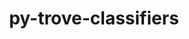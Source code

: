---
title: "py-trove-classifiers"
layout: cache
categories: [package, develop]
meta: {"compilers": ["apple-clang@=16.0.0", "gcc@=11.1.0", "gcc@=11.4.0", "gcc@=13.2.0", "gcc@=7.3.1", "gcc@=7.5.0", "gcc@=9.4.0", "oneapi@=2024.2.1"], "num_specs": 130, "num_specs_by_stack": {"aws-isc": 2, "aws-isc-aarch64": 2, "data-vis-sdk": 5, "e4s": 23, "e4s-neoverse-v2": 10, "e4s-neoverse_v1": 8, "e4s-oneapi": 25, "e4s-power": 4, "hep": 5, "ml-darwin-aarch64-mps": 6, "ml-linux-aarch64-cpu": 15, "ml-linux-aarch64-cuda": 15, "ml-linux-x86_64-cpu": 15, "ml-linux-x86_64-cuda": 15, "ml-linux-x86_64-rocm": 15, "radiuss": 10, "root": 130}, "oss": ["amzn2", "sequoia", "ubuntu18.04", "ubuntu20.04", "ubuntu22.04", "ubuntu24.04"], "platforms": ["darwin", "linux"], "stacks": ["aws-isc", "aws-isc-aarch64", "data-vis-sdk", "e4s", "e4s-neoverse-v2", "e4s-neoverse_v1", "e4s-oneapi", "e4s-power", "hep", "ml-darwin-aarch64-mps", "ml-linux-aarch64-cpu", "ml-linux-aarch64-cuda", "ml-linux-x86_64-cpu", "ml-linux-x86_64-cuda", "ml-linux-x86_64-rocm", "radiuss", "root"], "targets": ["aarch64", "neoverse_v1", "neoverse_v2", "ppc64le", "x86_64_v3"], "versions": ["2023.8.7"]}
spec_details: [{"compiler": "gcc@=11.1.0", "hash": "24mq2yi3ckqh55uknf5ho6gch5fqsv7y", "os": "ubuntu20.04", "platform": "linux", "size": "-", "stacks": ["data-vis-sdk", "root"], "target": "x86_64_v3", "variants": ["build_system=python_pip"], "versions": ["2023.8.7"]}, {"compiler": "oneapi@=2024.2.1", "hash": "2jusdozlvqk4jgm3fsbpwnkpbuiwga5f", "os": "ubuntu22.04", "platform": "linux", "size": "-", "stacks": ["e4s-oneapi", "root"], "target": "x86_64_v3", "variants": ["build_system=python_pip"], "versions": ["2023.8.7"]}, {"compiler": "oneapi@=2024.2.1", "hash": "2zsr77jbjbbpyxjzspunbgtli3khoecy", "os": "ubuntu22.04", "platform": "linux", "size": "-", "stacks": ["e4s-oneapi", "root"], "target": "x86_64_v3", "variants": ["build_system=python_pip"], "versions": ["2023.8.7"]}, {"compiler": "gcc@=9.4.0", "hash": "3f5upxqfrqx2uznqjvlsgqpt4auqzds3", "os": "ubuntu20.04", "platform": "linux", "size": "-", "stacks": ["e4s-power", "root"], "target": "ppc64le", "variants": ["build_system=python_pip"], "versions": ["2023.8.7"]}, {"compiler": "gcc@=11.4.0", "hash": "3iaxwlbapopyllty47lft7nrmgfq7x76", "os": "ubuntu22.04", "platform": "linux", "size": "-", "stacks": ["e4s", "root"], "target": "x86_64_v3", "variants": ["build_system=python_pip"], "versions": ["2023.8.7"]}, {"compiler": "gcc@=7.5.0", "hash": "3kabwcfwvvgwakgq7derjeoqcqdwurq3", "os": "ubuntu18.04", "platform": "linux", "size": "-", "stacks": ["radiuss", "root"], "target": "x86_64_v3", "variants": ["build_system=python_pip"], "versions": ["2023.8.7"]}, {"compiler": "gcc@=11.4.0", "hash": "3vuonbrtoydlbjb2qus3wd4beqoelryc", "os": "ubuntu22.04", "platform": "linux", "size": "-", "stacks": ["e4s", "root"], "target": "x86_64_v3", "variants": ["build_system=python_pip"], "versions": ["2023.8.7"]}, {"compiler": "gcc@=13.2.0", "hash": "474k2owuecvyjjt52edy5gfrnckrpn5a", "os": "ubuntu24.04", "platform": "linux", "size": "-", "stacks": ["ml-linux-aarch64-cpu", "ml-linux-aarch64-cuda", "root"], "target": "aarch64", "variants": ["build_system=python_pip"], "versions": ["2023.8.7"]}, {"compiler": "gcc@=11.4.0", "hash": "55syvsqs7dalbtjzvbkmgpgbtxtbqpxc", "os": "ubuntu22.04", "platform": "linux", "size": "-", "stacks": ["e4s", "root"], "target": "x86_64_v3", "variants": ["build_system=python_pip"], "versions": ["2023.8.7"]}, {"compiler": "gcc@=7.5.0", "hash": "56sutwv2342mlydy2oi6rlckpvt2hnb4", "os": "ubuntu18.04", "platform": "linux", "size": "-", "stacks": ["radiuss", "root"], "target": "x86_64_v3", "variants": ["build_system=python_pip"], "versions": ["2023.8.7"]}, {"compiler": "gcc@=13.2.0", "hash": "57bfaixm7n4aodsffo7nfhciyn3sbuxj", "os": "ubuntu24.04", "platform": "linux", "size": "-", "stacks": ["ml-linux-aarch64-cpu", "ml-linux-aarch64-cuda", "root"], "target": "aarch64", "variants": ["build_system=python_pip"], "versions": ["2023.8.7"]}, {"compiler": "oneapi@=2024.2.1", "hash": "5aysc4fgyy6u6wn4vpz4bdaa2vkxc6s5", "os": "ubuntu22.04", "platform": "linux", "size": "-", "stacks": ["e4s-oneapi", "root"], "target": "x86_64_v3", "variants": ["build_system=python_pip"], "versions": ["2023.8.7"]}, {"compiler": "gcc@=13.2.0", "hash": "5eydfw7imegsknsdsve6aef6ooyipyl7", "os": "ubuntu24.04", "platform": "linux", "size": "-", "stacks": ["ml-linux-aarch64-cpu", "ml-linux-aarch64-cuda", "root"], "target": "aarch64", "variants": ["build_system=python_pip"], "versions": ["2023.8.7"]}, {"compiler": "gcc@=11.4.0", "hash": "5fh2glykydirj26wc47c3dsegi3k2pxv", "os": "ubuntu22.04", "platform": "linux", "size": "-", "stacks": ["e4s", "root"], "target": "x86_64_v3", "variants": ["build_system=python_pip"], "versions": ["2023.8.7"]}, {"compiler": "gcc@=7.3.1", "hash": "62ujbbsolrdlpkjzjpmngcjoc7zzc2s7", "os": "amzn2", "platform": "linux", "size": "-", "stacks": ["aws-isc-aarch64", "root"], "target": "aarch64", "variants": ["build_system=python_pip"], "versions": ["2023.8.7"]}, {"compiler": "gcc@=13.2.0", "hash": "6cwyb2544wze4yj6izhgeyhjxskqp7u2", "os": "ubuntu24.04", "platform": "linux", "size": "-", "stacks": ["ml-linux-x86_64-cpu", "ml-linux-x86_64-cuda", "ml-linux-x86_64-rocm", "root"], "target": "x86_64_v3", "variants": ["build_system=python_pip"], "versions": ["2023.8.7"]}, {"compiler": "gcc@=11.4.0", "hash": "6oaqmmarw7fdu64mas5zosfbhsb4kpus", "os": "ubuntu22.04", "platform": "linux", "size": "-", "stacks": ["e4s-neoverse-v2", "root"], "target": "neoverse_v2", "variants": ["build_system=python_pip"], "versions": ["2023.8.7"]}, {"compiler": "gcc@=13.2.0", "hash": "73ndhaeko3kcmlepxnlcns6g7vwygmsn", "os": "ubuntu24.04", "platform": "linux", "size": "-", "stacks": ["ml-linux-x86_64-cpu", "ml-linux-x86_64-cuda", "ml-linux-x86_64-rocm", "root"], "target": "x86_64_v3", "variants": ["build_system=python_pip"], "versions": ["2023.8.7"]}, {"compiler": "oneapi@=2024.2.1", "hash": "74m3euymtnvt447djlagqpcei22xaib7", "os": "ubuntu22.04", "platform": "linux", "size": "-", "stacks": ["e4s-oneapi", "root"], "target": "x86_64_v3", "variants": ["build_system=python_pip"], "versions": ["2023.8.7"]}, {"compiler": "gcc@=13.2.0", "hash": "7axkyl5kkfxs4xe7ldn7gbktgyr4gzwe", "os": "ubuntu24.04", "platform": "linux", "size": "-", "stacks": ["ml-linux-x86_64-cpu", "ml-linux-x86_64-cuda", "ml-linux-x86_64-rocm", "root"], "target": "x86_64_v3", "variants": ["build_system=python_pip"], "versions": ["2023.8.7"]}, {"compiler": "gcc@=13.2.0", "hash": "7kgs2cbyiokbdvw45ady5il47kr3sazc", "os": "ubuntu24.04", "platform": "linux", "size": "-", "stacks": ["ml-linux-x86_64-cpu", "ml-linux-x86_64-cuda", "ml-linux-x86_64-rocm", "root"], "target": "x86_64_v3", "variants": ["build_system=python_pip"], "versions": ["2023.8.7"]}, {"compiler": "gcc@=11.4.0", "hash": "am6gf55iuk4poe33lthvrf4xzyplw76f", "os": "ubuntu22.04", "platform": "linux", "size": "-", "stacks": ["e4s-neoverse_v1", "root"], "target": "neoverse_v1", "variants": ["build_system=python_pip"], "versions": ["2023.8.7"]}, {"compiler": "oneapi@=2024.2.1", "hash": "apvpvzjpp5wt5ztjkvu4aspvzxgn7uk2", "os": "ubuntu22.04", "platform": "linux", "size": "-", "stacks": ["e4s-oneapi", "root"], "target": "x86_64_v3", "variants": ["build_system=python_pip"], "versions": ["2023.8.7"]}, {"compiler": "gcc@=11.4.0", "hash": "b2kmpblhi7tnnt4zrnfraroz5icb6dec", "os": "ubuntu22.04", "platform": "linux", "size": "-", "stacks": ["e4s", "root"], "target": "x86_64_v3", "variants": ["build_system=python_pip"], "versions": ["2023.8.7"]}, {"compiler": "gcc@=7.5.0", "hash": "b6mng7422b3ynmk46dynzfzjzrjfzsux", "os": "ubuntu18.04", "platform": "linux", "size": "-", "stacks": ["radiuss", "root"], "target": "x86_64_v3", "variants": ["build_system=python_pip"], "versions": ["2023.8.7"]}, {"compiler": "gcc@=11.4.0", "hash": "b73w6m2wse2vquxggmyehxkraygrkrvf", "os": "ubuntu22.04", "platform": "linux", "size": "-", "stacks": ["e4s", "root"], "target": "x86_64_v3", "variants": ["build_system=python_pip"], "versions": ["2023.8.7"]}, {"compiler": "gcc@=11.1.0", "hash": "betlvg2slltbj5s7vwucxatd32ewrqaf", "os": "ubuntu20.04", "platform": "linux", "size": "-", "stacks": ["data-vis-sdk", "root"], "target": "x86_64_v3", "variants": ["build_system=python_pip"], "versions": ["2023.8.7"]}, {"compiler": "gcc@=11.4.0", "hash": "bfge3k5stotocjd2twu3velzjpqwy6wr", "os": "ubuntu22.04", "platform": "linux", "size": "-", "stacks": ["hep", "root"], "target": "x86_64_v3", "variants": ["build_system=python_pip"], "versions": ["2023.8.7"]}, {"compiler": "apple-clang@=16.0.0", "hash": "blnbpueren762iouxgvluv75mrk35fj6", "os": "sequoia", "platform": "darwin", "size": "-", "stacks": ["ml-darwin-aarch64-mps", "root"], "target": "aarch64", "variants": ["build_system=python_pip"], "versions": ["2023.8.7"]}, {"compiler": "gcc@=11.4.0", "hash": "bmcv5tiifo2sdboyrm7li23womm2qb64", "os": "ubuntu22.04", "platform": "linux", "size": "-", "stacks": ["e4s-neoverse_v1", "root"], "target": "neoverse_v1", "variants": ["build_system=python_pip"], "versions": ["2023.8.7"]}, {"compiler": "apple-clang@=16.0.0", "hash": "bt7yne7voqke277c2cfphch5fap7vpmx", "os": "sequoia", "platform": "darwin", "size": "-", "stacks": ["ml-darwin-aarch64-mps", "root"], "target": "aarch64", "variants": ["build_system=python_pip"], "versions": ["2023.8.7"]}, {"compiler": "gcc@=9.4.0", "hash": "by2mpxi5cey2j6arlcntgazvvcjsiwwk", "os": "ubuntu20.04", "platform": "linux", "size": "-", "stacks": ["e4s-power", "root"], "target": "ppc64le", "variants": ["build_system=python_pip"], "versions": ["2023.8.7"]}, {"compiler": "oneapi@=2024.2.1", "hash": "bz7unuqi72oloyzpugnjwmtqq2kh4tjp", "os": "ubuntu22.04", "platform": "linux", "size": "-", "stacks": ["e4s-oneapi", "root"], "target": "x86_64_v3", "variants": ["build_system=python_pip"], "versions": ["2023.8.7"]}, {"compiler": "gcc@=11.4.0", "hash": "c7htb5p3jk6f3bdqiahcc4rq47py4tqe", "os": "ubuntu22.04", "platform": "linux", "size": "-", "stacks": ["e4s-neoverse-v2", "root"], "target": "neoverse_v2", "variants": ["build_system=python_pip"], "versions": ["2023.8.7"]}, {"compiler": "gcc@=11.4.0", "hash": "ckt6ppfrxyb4v4pvffgjie5ovfba666b", "os": "ubuntu22.04", "platform": "linux", "size": "-", "stacks": ["e4s", "root"], "target": "x86_64_v3", "variants": ["build_system=python_pip"], "versions": ["2023.8.7"]}, {"compiler": "oneapi@=2024.2.1", "hash": "cuemucez2hf23lto75ianftfgq4moazr", "os": "ubuntu22.04", "platform": "linux", "size": "-", "stacks": ["e4s-oneapi", "root"], "target": "x86_64_v3", "variants": ["build_system=python_pip"], "versions": ["2023.8.7"]}, {"compiler": "gcc@=9.4.0", "hash": "cwjgncophibunapfywd5ektirycp3u7t", "os": "ubuntu20.04", "platform": "linux", "size": "-", "stacks": ["e4s-power", "root"], "target": "ppc64le", "variants": ["build_system=python_pip"], "versions": ["2023.8.7"]}, {"compiler": "oneapi@=2024.2.1", "hash": "cztidf2buez24x4f4ehfu5oeio664nyf", "os": "ubuntu22.04", "platform": "linux", "size": "-", "stacks": ["e4s-oneapi", "root"], "target": "x86_64_v3", "variants": ["build_system=python_pip"], "versions": ["2023.8.7"]}, {"compiler": "gcc@=11.4.0", "hash": "dm6ugze2gnehiu5nx66iyfazguduivnk", "os": "ubuntu22.04", "platform": "linux", "size": "-", "stacks": ["e4s-neoverse_v1", "root"], "target": "neoverse_v1", "variants": ["build_system=python_pip"], "versions": ["2023.8.7"]}, {"compiler": "gcc@=13.2.0", "hash": "dslpbs7hcxkigroxbk6yefszam2vsdrq", "os": "ubuntu24.04", "platform": "linux", "size": "-", "stacks": ["ml-linux-aarch64-cpu", "ml-linux-aarch64-cuda", "root"], "target": "aarch64", "variants": ["build_system=python_pip"], "versions": ["2023.8.7"]}, {"compiler": "gcc@=11.1.0", "hash": "dyji53k4zfjf67mrw7efajomnsjug6qg", "os": "ubuntu20.04", "platform": "linux", "size": "-", "stacks": ["data-vis-sdk", "root"], "target": "x86_64_v3", "variants": ["build_system=python_pip"], "versions": ["2023.8.7"]}, {"compiler": "gcc@=11.4.0", "hash": "e73q4vlc44tn2qrylrhykrkpc7sz5lia", "os": "ubuntu22.04", "platform": "linux", "size": "-", "stacks": ["e4s-neoverse-v2", "root"], "target": "neoverse_v2", "variants": ["build_system=python_pip"], "versions": ["2023.8.7"]}, {"compiler": "gcc@=13.2.0", "hash": "ehywr24bwko7hifuhrnp4d7hy2mdbdw2", "os": "ubuntu24.04", "platform": "linux", "size": "-", "stacks": ["ml-linux-aarch64-cpu", "ml-linux-aarch64-cuda", "root"], "target": "aarch64", "variants": ["build_system=python_pip"], "versions": ["2023.8.7"]}, {"compiler": "gcc@=7.5.0", "hash": "ex35uiankwykp77vq5hb3ee2yhtggnyy", "os": "ubuntu18.04", "platform": "linux", "size": "-", "stacks": ["radiuss", "root"], "target": "x86_64_v3", "variants": ["build_system=python_pip"], "versions": ["2023.8.7"]}, {"compiler": "gcc@=11.4.0", "hash": "fa4j7zvf2ruw4a4zf7maqbc733gwtvyj", "os": "ubuntu22.04", "platform": "linux", "size": "-", "stacks": ["e4s", "root"], "target": "x86_64_v3", "variants": ["build_system=python_pip"], "versions": ["2023.8.7"]}, {"compiler": "gcc@=11.4.0", "hash": "fdhcc43ropwawqdllbmd7qrzhcd6ilos", "os": "ubuntu22.04", "platform": "linux", "size": "-", "stacks": ["e4s-neoverse_v1", "root"], "target": "neoverse_v1", "variants": ["build_system=python_pip"], "versions": ["2023.8.7"]}, {"compiler": "gcc@=7.3.1", "hash": "few2j4jd4ofzmftc67xop5cryvpr7ev6", "os": "amzn2", "platform": "linux", "size": "-", "stacks": ["aws-isc", "root"], "target": "x86_64_v3", "variants": ["build_system=python_pip"], "versions": ["2023.8.7"]}, {"compiler": "gcc@=11.4.0", "hash": "ffmny64orcz5qz57ambxuhnevzy72hea", "os": "ubuntu22.04", "platform": "linux", "size": "-", "stacks": ["e4s", "root"], "target": "x86_64_v3", "variants": ["build_system=python_pip"], "versions": ["2023.8.7"]}, {"compiler": "gcc@=11.4.0", "hash": "grnb4wnxmckj4vx5u6h4s2ckpta2q2va", "os": "ubuntu22.04", "platform": "linux", "size": "-", "stacks": ["e4s", "root"], "target": "x86_64_v3", "variants": ["build_system=python_pip"], "versions": ["2023.8.7"]}, {"compiler": "gcc@=7.5.0", "hash": "gsygnvboe4cgrm3vsgky6wsyxm37zeqr", "os": "ubuntu18.04", "platform": "linux", "size": "-", "stacks": ["radiuss", "root"], "target": "x86_64_v3", "variants": ["build_system=python_pip"], "versions": ["2023.8.7"]}, {"compiler": "gcc@=7.5.0", "hash": "h3c3itwu6ryiqwjnfnqv55vpd2z373jk", "os": "ubuntu18.04", "platform": "linux", "size": "-", "stacks": ["radiuss", "root"], "target": "x86_64_v3", "variants": ["build_system=python_pip"], "versions": ["2023.8.7"]}, {"compiler": "oneapi@=2024.2.1", "hash": "hjmegld53vki5qnfh63gbe6ez55f3zrq", "os": "ubuntu22.04", "platform": "linux", "size": "-", "stacks": ["e4s-oneapi", "root"], "target": "x86_64_v3", "variants": ["build_system=python_pip"], "versions": ["2023.8.7"]}, {"compiler": "gcc@=11.4.0", "hash": "hljfazvtmrnbido527quzlosmbvkcnct", "os": "ubuntu22.04", "platform": "linux", "size": "-", "stacks": ["e4s", "root"], "target": "x86_64_v3", "variants": ["build_system=python_pip"], "versions": ["2023.8.7"]}, {"compiler": "oneapi@=2024.2.1", "hash": "hquzjhtiwrwlqtbvvmyaybgn543ok4u5", "os": "ubuntu22.04", "platform": "linux", "size": "-", "stacks": ["e4s-oneapi", "root"], "target": "x86_64_v3", "variants": ["build_system=python_pip"], "versions": ["2023.8.7"]}, {"compiler": "gcc@=13.2.0", "hash": "hxidxxjpl6dvp6gm3pizjtldzxadp33z", "os": "ubuntu24.04", "platform": "linux", "size": "-", "stacks": ["ml-linux-x86_64-cpu", "ml-linux-x86_64-cuda", "ml-linux-x86_64-rocm", "root"], "target": "x86_64_v3", "variants": ["build_system=python_pip"], "versions": ["2023.8.7"]}, {"compiler": "oneapi@=2024.2.1", "hash": "hyu3zk2r4gdhesfnnz4e3ijq66mqrn45", "os": "ubuntu22.04", "platform": "linux", "size": "-", "stacks": ["e4s-oneapi", "root"], "target": "x86_64_v3", "variants": ["build_system=python_pip"], "versions": ["2023.8.7"]}, {"compiler": "gcc@=11.4.0", "hash": "i4ovqkr2ypiicg6yxg3ovjkf4htxc5kg", "os": "ubuntu22.04", "platform": "linux", "size": "-", "stacks": ["e4s", "root"], "target": "x86_64_v3", "variants": ["build_system=python_pip"], "versions": ["2023.8.7"]}, {"compiler": "gcc@=13.2.0", "hash": "ibp2khcd4esvvhrwqvkh6uo7m6pnbk4k", "os": "ubuntu24.04", "platform": "linux", "size": "-", "stacks": ["ml-linux-x86_64-cpu", "ml-linux-x86_64-cuda", "ml-linux-x86_64-rocm", "root"], "target": "x86_64_v3", "variants": ["build_system=python_pip"], "versions": ["2023.8.7"]}, {"compiler": "gcc@=11.4.0", "hash": "imopz5bq3amd6jzy2bjson64g5j4uuu4", "os": "ubuntu22.04", "platform": "linux", "size": "-", "stacks": ["hep", "root"], "target": "x86_64_v3", "variants": ["build_system=python_pip"], "versions": ["2023.8.7"]}, {"compiler": "gcc@=13.2.0", "hash": "iokuqe2eipnzo3n4cyc5w7kxlnbzhlbm", "os": "ubuntu24.04", "platform": "linux", "size": "-", "stacks": ["ml-linux-aarch64-cpu", "ml-linux-aarch64-cuda", "root"], "target": "aarch64", "variants": ["build_system=python_pip"], "versions": ["2023.8.7"]}, {"compiler": "gcc@=11.4.0", "hash": "j2rn3hx5vsqafbks2lwu47d56w4kjxq6", "os": "ubuntu22.04", "platform": "linux", "size": "-", "stacks": ["hep", "root"], "target": "x86_64_v3", "variants": ["build_system=python_pip"], "versions": ["2023.8.7"]}, {"compiler": "gcc@=7.5.0", "hash": "jb4ajummxslkayilqxfjtiq5pkigsqz6", "os": "ubuntu18.04", "platform": "linux", "size": "-", "stacks": ["radiuss", "root"], "target": "x86_64_v3", "variants": ["build_system=python_pip"], "versions": ["2023.8.7"]}, {"compiler": "oneapi@=2024.2.1", "hash": "jdn3xtf4jmt3ax65ei65m5zgppvrpdxq", "os": "ubuntu22.04", "platform": "linux", "size": "-", "stacks": ["e4s-oneapi", "root"], "target": "x86_64_v3", "variants": ["build_system=python_pip"], "versions": ["2023.8.7"]}, {"compiler": "gcc@=7.5.0", "hash": "jphw6vvkhbxpgihcibwx7ug7jb2gtk56", "os": "ubuntu18.04", "platform": "linux", "size": "-", "stacks": ["radiuss", "root"], "target": "x86_64_v3", "variants": ["build_system=python_pip"], "versions": ["2023.8.7"]}, {"compiler": "gcc@=7.5.0", "hash": "jv3m7sjjap2exrljbs7nn5f26itqehdy", "os": "ubuntu18.04", "platform": "linux", "size": "-", "stacks": ["radiuss", "root"], "target": "x86_64_v3", "variants": ["build_system=python_pip"], "versions": ["2023.8.7"]}, {"compiler": "gcc@=13.2.0", "hash": "k2p4vtam2la4v7fau2gwxgjutf6unk4x", "os": "ubuntu24.04", "platform": "linux", "size": "-", "stacks": ["ml-linux-aarch64-cpu", "ml-linux-aarch64-cuda", "root"], "target": "aarch64", "variants": ["build_system=python_pip"], "versions": ["2023.8.7"]}, {"compiler": "gcc@=11.4.0", "hash": "k52msovnrj2cc4ebzbqyyw7grx5kftpe", "os": "ubuntu22.04", "platform": "linux", "size": "-", "stacks": ["e4s-neoverse_v1", "root"], "target": "neoverse_v1", "variants": ["build_system=python_pip"], "versions": ["2023.8.7"]}, {"compiler": "gcc@=11.4.0", "hash": "kbm3kj42fwnlszmi5idxb27uczfio7p5", "os": "ubuntu22.04", "platform": "linux", "size": "-", "stacks": ["e4s", "root"], "target": "x86_64_v3", "variants": ["build_system=python_pip"], "versions": ["2023.8.7"]}, {"compiler": "gcc@=13.2.0", "hash": "khnjw2broq6cwric5iugz4uyjj542ty7", "os": "ubuntu24.04", "platform": "linux", "size": "-", "stacks": ["ml-linux-x86_64-cpu", "ml-linux-x86_64-cuda", "ml-linux-x86_64-rocm", "root"], "target": "x86_64_v3", "variants": ["build_system=python_pip"], "versions": ["2023.8.7"]}, {"compiler": "gcc@=13.2.0", "hash": "kqwqhnanl3raodghwc672toahhqe7wkp", "os": "ubuntu24.04", "platform": "linux", "size": "-", "stacks": ["ml-linux-x86_64-cpu", "ml-linux-x86_64-cuda", "ml-linux-x86_64-rocm", "root"], "target": "x86_64_v3", "variants": ["build_system=python_pip"], "versions": ["2023.8.7"]}, {"compiler": "apple-clang@=16.0.0", "hash": "lbvb4rmfxxvb2dctcp4cpbfvsri4vzjh", "os": "sequoia", "platform": "darwin", "size": "-", "stacks": ["ml-darwin-aarch64-mps", "root"], "target": "aarch64", "variants": ["build_system=python_pip"], "versions": ["2023.8.7"]}, {"compiler": "oneapi@=2024.2.1", "hash": "ld77a533obgcuibngxju5meuchqonxvn", "os": "ubuntu22.04", "platform": "linux", "size": "-", "stacks": ["e4s-oneapi", "root"], "target": "x86_64_v3", "variants": ["build_system=python_pip"], "versions": ["2023.8.7"]}, {"compiler": "oneapi@=2024.2.1", "hash": "ll7up4urllw37vnfagvn7twvg4qxw47q", "os": "ubuntu22.04", "platform": "linux", "size": "-", "stacks": ["e4s-oneapi", "root"], "target": "x86_64_v3", "variants": ["build_system=python_pip"], "versions": ["2023.8.7"]}, {"compiler": "apple-clang@=16.0.0", "hash": "lwj2yrat27q3iejzi5hq5tcqlk7uwej4", "os": "sequoia", "platform": "darwin", "size": "-", "stacks": ["ml-darwin-aarch64-mps", "root"], "target": "aarch64", "variants": ["build_system=python_pip"], "versions": ["2023.8.7"]}, {"compiler": "gcc@=11.4.0", "hash": "lwtgfg4lpjbnv4b5zfljechjnpdo5dyv", "os": "ubuntu22.04", "platform": "linux", "size": "-", "stacks": ["e4s-neoverse-v2", "root"], "target": "neoverse_v2", "variants": ["build_system=python_pip"], "versions": ["2023.8.7"]}, {"compiler": "oneapi@=2024.2.1", "hash": "muw5mhrujtjc65bvpctiwycjjroshlrk", "os": "ubuntu22.04", "platform": "linux", "size": "-", "stacks": ["e4s-oneapi", "root"], "target": "x86_64_v3", "variants": ["build_system=python_pip"], "versions": ["2023.8.7"]}, {"compiler": "gcc@=13.2.0", "hash": "mz3nqxwjuyua5zx7rujba72nf7mbp5wk", "os": "ubuntu24.04", "platform": "linux", "size": "-", "stacks": ["ml-linux-x86_64-cpu", "ml-linux-x86_64-cuda", "ml-linux-x86_64-rocm", "root"], "target": "x86_64_v3", "variants": ["build_system=python_pip"], "versions": ["2023.8.7"]}, {"compiler": "gcc@=11.4.0", "hash": "nbsvjkadaw2ycdrk42thewtwqfyz7kji", "os": "ubuntu22.04", "platform": "linux", "size": "-", "stacks": ["e4s-neoverse-v2", "root"], "target": "neoverse_v2", "variants": ["build_system=python_pip"], "versions": ["2023.8.7"]}, {"compiler": "gcc@=11.4.0", "hash": "nepbw7viz7foh4f2kljydgk3basoqh2t", "os": "ubuntu22.04", "platform": "linux", "size": "-", "stacks": ["e4s", "root"], "target": "x86_64_v3", "variants": ["build_system=python_pip"], "versions": ["2023.8.7"]}, {"compiler": "oneapi@=2024.2.1", "hash": "netwvrjyg7qxbcaebesa267pc3oak5nk", "os": "ubuntu22.04", "platform": "linux", "size": "-", "stacks": ["e4s-oneapi", "root"], "target": "x86_64_v3", "variants": ["build_system=python_pip"], "versions": ["2023.8.7"]}, {"compiler": "gcc@=11.4.0", "hash": "nyonjlwlpzzzk4zugzrbjdbkohua5apr", "os": "ubuntu22.04", "platform": "linux", "size": "-", "stacks": ["hep", "root"], "target": "x86_64_v3", "variants": ["build_system=python_pip"], "versions": ["2023.8.7"]}, {"compiler": "gcc@=13.2.0", "hash": "o6tcy3gsrihbjxahik3lt7ufzfplvfdt", "os": "ubuntu24.04", "platform": "linux", "size": "-", "stacks": ["ml-linux-x86_64-cpu", "ml-linux-x86_64-cuda", "ml-linux-x86_64-rocm", "root"], "target": "x86_64_v3", "variants": ["build_system=python_pip"], "versions": ["2023.8.7"]}, {"compiler": "oneapi@=2024.2.1", "hash": "oj2f6jd6w5rpffrjpb6crxjbc2hrfs5y", "os": "ubuntu22.04", "platform": "linux", "size": "-", "stacks": ["e4s-oneapi", "root"], "target": "x86_64_v3", "variants": ["build_system=python_pip"], "versions": ["2023.8.7"]}, {"compiler": "gcc@=11.4.0", "hash": "oqwf3wqjnttal7iuj3l5qzmgg4llpecu", "os": "ubuntu22.04", "platform": "linux", "size": "-", "stacks": ["e4s-neoverse-v2", "root"], "target": "neoverse_v2", "variants": ["build_system=python_pip"], "versions": ["2023.8.7"]}, {"compiler": "gcc@=11.4.0", "hash": "owoegowdj4wouiyixp4cpeidovye2b3c", "os": "ubuntu22.04", "platform": "linux", "size": "-", "stacks": ["e4s", "root"], "target": "x86_64_v3", "variants": ["build_system=python_pip"], "versions": ["2023.8.7"]}, {"compiler": "gcc@=11.4.0", "hash": "p7o7hkh5normhdz7bkceui4wode7dkoo", "os": "ubuntu22.04", "platform": "linux", "size": "-", "stacks": ["e4s-neoverse_v1", "root"], "target": "neoverse_v1", "variants": ["build_system=python_pip"], "versions": ["2023.8.7"]}, {"compiler": "gcc@=13.2.0", "hash": "pbez7rgbmb656zrziie4dfhbflng2xwh", "os": "ubuntu24.04", "platform": "linux", "size": "-", "stacks": ["ml-linux-aarch64-cpu", "ml-linux-aarch64-cuda", "root"], "target": "aarch64", "variants": ["build_system=python_pip"], "versions": ["2023.8.7"]}, {"compiler": "gcc@=11.4.0", "hash": "pcfrrrse7ebyfdkja67normrf27cy57v", "os": "ubuntu22.04", "platform": "linux", "size": "-", "stacks": ["e4s", "root"], "target": "x86_64_v3", "variants": ["build_system=python_pip"], "versions": ["2023.8.7"]}, {"compiler": "gcc@=11.4.0", "hash": "pkx5tejscizthnn5hixzmhmhepif5fk3", "os": "ubuntu22.04", "platform": "linux", "size": "-", "stacks": ["e4s", "root"], "target": "x86_64_v3", "variants": ["build_system=python_pip"], "versions": ["2023.8.7"]}, {"compiler": "gcc@=13.2.0", "hash": "pl5x7te5sxinibbfeq2hittlfglferfp", "os": "ubuntu24.04", "platform": "linux", "size": "-", "stacks": ["ml-linux-aarch64-cpu", "ml-linux-aarch64-cuda", "root"], "target": "aarch64", "variants": ["build_system=python_pip"], "versions": ["2023.8.7"]}, {"compiler": "gcc@=11.4.0", "hash": "pli2bpgp6o7ne52yqhgvck24opchwzpy", "os": "ubuntu22.04", "platform": "linux", "size": "-", "stacks": ["e4s", "root"], "target": "x86_64_v3", "variants": ["build_system=python_pip"], "versions": ["2023.8.7"]}, {"compiler": "gcc@=11.4.0", "hash": "ptd7kocrk3pyosydpmhldcbngeb6fhim", "os": "ubuntu22.04", "platform": "linux", "size": "-", "stacks": ["e4s-neoverse-v2", "root"], "target": "neoverse_v2", "variants": ["build_system=python_pip"], "versions": ["2023.8.7"]}, {"compiler": "oneapi@=2024.2.1", "hash": "pypd3ndhoss6fdj4xgvogdlzpq2dnhbx", "os": "ubuntu22.04", "platform": "linux", "size": "-", "stacks": ["e4s-oneapi", "root"], "target": "x86_64_v3", "variants": ["build_system=python_pip"], "versions": ["2023.8.7"]}, {"compiler": "gcc@=11.4.0", "hash": "qaz5dhumfir353nfy3qxegcwekerlgnx", "os": "ubuntu22.04", "platform": "linux", "size": "-", "stacks": ["hep", "root"], "target": "x86_64_v3", "variants": ["build_system=python_pip"], "versions": ["2023.8.7"]}, {"compiler": "gcc@=13.2.0", "hash": "rrytsdrdv7qke27mnmkvjqqspkdsxqgv", "os": "ubuntu24.04", "platform": "linux", "size": "-", "stacks": ["ml-linux-x86_64-cpu", "ml-linux-x86_64-cuda", "ml-linux-x86_64-rocm", "root"], "target": "x86_64_v3", "variants": ["build_system=python_pip"], "versions": ["2023.8.7"]}, {"compiler": "gcc@=13.2.0", "hash": "si3uln2in6xat34t7gps6wsjybjkoimh", "os": "ubuntu24.04", "platform": "linux", "size": "-", "stacks": ["ml-linux-x86_64-cpu", "ml-linux-x86_64-cuda", "ml-linux-x86_64-rocm", "root"], "target": "x86_64_v3", "variants": ["build_system=python_pip"], "versions": ["2023.8.7"]}, {"compiler": "oneapi@=2024.2.1", "hash": "snvneix465af6oza4hbvlli6gwptwtyg", "os": "ubuntu22.04", "platform": "linux", "size": "-", "stacks": ["e4s-oneapi", "root"], "target": "x86_64_v3", "variants": ["build_system=python_pip"], "versions": ["2023.8.7"]}, {"compiler": "gcc@=11.4.0", "hash": "t4s7wfgievdhprphtkn2bsg7wpwtq5fy", "os": "ubuntu22.04", "platform": "linux", "size": "-", "stacks": ["e4s", "root"], "target": "x86_64_v3", "variants": ["build_system=python_pip"], "versions": ["2023.8.7"]}, {"compiler": "gcc@=11.1.0", "hash": "t5q42egaord7777sooohgeloaz4wjkzz", "os": "ubuntu20.04", "platform": "linux", "size": "-", "stacks": ["data-vis-sdk", "root"], "target": "x86_64_v3", "variants": ["build_system=python_pip"], "versions": ["2023.8.7"]}, {"compiler": "gcc@=13.2.0", "hash": "t7kbdl5ekvo7t47jqmo2oyuem2w2nkea", "os": "ubuntu24.04", "platform": "linux", "size": "-", "stacks": ["ml-linux-aarch64-cpu", "ml-linux-aarch64-cuda", "root"], "target": "aarch64", "variants": ["build_system=python_pip"], "versions": ["2023.8.7"]}, {"compiler": "gcc@=11.4.0", "hash": "ta6zr5amjbd43sli5dn5jbck2asmox5w", "os": "ubuntu22.04", "platform": "linux", "size": "-", "stacks": ["e4s-neoverse_v1", "root"], "target": "neoverse_v1", "variants": ["build_system=python_pip"], "versions": ["2023.8.7"]}, {"compiler": "gcc@=9.4.0", "hash": "tandc3hzjbdvg3h33o6ywpchwz2v2fc4", "os": "ubuntu20.04", "platform": "linux", "size": "-", "stacks": ["e4s-power", "root"], "target": "ppc64le", "variants": ["build_system=python_pip"], "versions": ["2023.8.7"]}, {"compiler": "gcc@=11.4.0", "hash": "tdh6gfeeyffnxjr37rugczu3d7mw2wad", "os": "ubuntu22.04", "platform": "linux", "size": "-", "stacks": ["e4s-neoverse_v1", "root"], "target": "neoverse_v1", "variants": ["build_system=python_pip"], "versions": ["2023.8.7"]}, {"compiler": "oneapi@=2024.2.1", "hash": "tgjfsaxjffycpkq4yostlvyiv4mbnf76", "os": "ubuntu22.04", "platform": "linux", "size": "-", "stacks": ["e4s-oneapi", "root"], "target": "x86_64_v3", "variants": ["build_system=python_pip"], "versions": ["2023.8.7"]}, {"compiler": "gcc@=13.2.0", "hash": "tvlfqkj4t5dchku5d5khflqyyuxgoyx5", "os": "ubuntu24.04", "platform": "linux", "size": "-", "stacks": ["ml-linux-aarch64-cpu", "ml-linux-aarch64-cuda", "root"], "target": "aarch64", "variants": ["build_system=python_pip"], "versions": ["2023.8.7"]}, {"compiler": "gcc@=13.2.0", "hash": "ubyzjwy3rg6tvp7lzf4f6fydyvvgplf6", "os": "ubuntu24.04", "platform": "linux", "size": "-", "stacks": ["ml-linux-x86_64-cpu", "ml-linux-x86_64-cuda", "ml-linux-x86_64-rocm", "root"], "target": "x86_64_v3", "variants": ["build_system=python_pip"], "versions": ["2023.8.7"]}, {"compiler": "gcc@=13.2.0", "hash": "uigcrbhs4274upk4djlzlsajosmepuam", "os": "ubuntu24.04", "platform": "linux", "size": "-", "stacks": ["ml-linux-aarch64-cpu", "ml-linux-aarch64-cuda", "root"], "target": "aarch64", "variants": ["build_system=python_pip"], "versions": ["2023.8.7"]}, {"compiler": "gcc@=13.2.0", "hash": "uold4jjpxkk3msio2rxbzzscmooev5sp", "os": "ubuntu24.04", "platform": "linux", "size": "-", "stacks": ["ml-linux-aarch64-cpu", "ml-linux-aarch64-cuda", "root"], "target": "aarch64", "variants": ["build_system=python_pip"], "versions": ["2023.8.7"]}, {"compiler": "gcc@=13.2.0", "hash": "utgqprm7csyzbks5loi23fl7uzepuvfc", "os": "ubuntu24.04", "platform": "linux", "size": "-", "stacks": ["ml-linux-aarch64-cpu", "ml-linux-aarch64-cuda", "root"], "target": "aarch64", "variants": ["build_system=python_pip"], "versions": ["2023.8.7"]}, {"compiler": "gcc@=11.1.0", "hash": "vam6vbtweg5wo2p4ziqlpei5s74h3ukn", "os": "ubuntu20.04", "platform": "linux", "size": "-", "stacks": ["data-vis-sdk", "root"], "target": "x86_64_v3", "variants": ["build_system=python_pip"], "versions": ["2023.8.7"]}, {"compiler": "gcc@=11.4.0", "hash": "vcoizb44dj4vtj4lsovmnnfsjjimfogz", "os": "ubuntu22.04", "platform": "linux", "size": "-", "stacks": ["e4s-neoverse-v2", "root"], "target": "neoverse_v2", "variants": ["build_system=python_pip"], "versions": ["2023.8.7"]}, {"compiler": "gcc@=11.4.0", "hash": "vjm3qqnml5nmaxvrpfq5alm7zspyqllx", "os": "ubuntu22.04", "platform": "linux", "size": "-", "stacks": ["e4s", "root"], "target": "x86_64_v3", "variants": ["build_system=python_pip"], "versions": ["2023.8.7"]}, {"compiler": "oneapi@=2024.2.1", "hash": "vsnrnjeiu6e6aarxsqxlbthcphtxlnxe", "os": "ubuntu22.04", "platform": "linux", "size": "-", "stacks": ["e4s-oneapi", "root"], "target": "x86_64_v3", "variants": ["build_system=python_pip"], "versions": ["2023.8.7"]}, {"compiler": "gcc@=7.3.1", "hash": "wa7j33ngppn2ocvkgubhdypkvqukvgum", "os": "amzn2", "platform": "linux", "size": "-", "stacks": ["aws-isc", "root"], "target": "x86_64_v3", "variants": ["build_system=python_pip"], "versions": ["2023.8.7"]}, {"compiler": "oneapi@=2024.2.1", "hash": "wdhmcghx6g44i6mmxchaais6eni6iciu", "os": "ubuntu22.04", "platform": "linux", "size": "-", "stacks": ["e4s-oneapi", "root"], "target": "x86_64_v3", "variants": ["build_system=python_pip"], "versions": ["2023.8.7"]}, {"compiler": "apple-clang@=16.0.0", "hash": "wqfy3wc3h24h7okpnrdc7adp5b2ulwez", "os": "sequoia", "platform": "darwin", "size": "-", "stacks": ["ml-darwin-aarch64-mps", "root"], "target": "aarch64", "variants": ["build_system=python_pip"], "versions": ["2023.8.7"]}, {"compiler": "gcc@=13.2.0", "hash": "xetlkatq6jdlqe75sm5sybhseqe5xamn", "os": "ubuntu24.04", "platform": "linux", "size": "-", "stacks": ["ml-linux-x86_64-cpu", "ml-linux-x86_64-cuda", "ml-linux-x86_64-rocm", "root"], "target": "x86_64_v3", "variants": ["build_system=python_pip"], "versions": ["2023.8.7"]}, {"compiler": "gcc@=13.2.0", "hash": "xpayecjk36u4qxfilcwj24mutr7p3vcl", "os": "ubuntu24.04", "platform": "linux", "size": "-", "stacks": ["ml-linux-x86_64-cpu", "ml-linux-x86_64-cuda", "ml-linux-x86_64-rocm", "root"], "target": "x86_64_v3", "variants": ["build_system=python_pip"], "versions": ["2023.8.7"]}, {"compiler": "gcc@=11.4.0", "hash": "xspacvocm6vu4vnfiuhy43nau63y4vso", "os": "ubuntu22.04", "platform": "linux", "size": "-", "stacks": ["e4s", "root"], "target": "x86_64_v3", "variants": ["build_system=python_pip"], "versions": ["2023.8.7"]}, {"compiler": "gcc@=7.5.0", "hash": "xw3h4hkdesswjskrp5ktqqwni3gkapkz", "os": "ubuntu18.04", "platform": "linux", "size": "-", "stacks": ["radiuss", "root"], "target": "x86_64_v3", "variants": ["build_system=python_pip"], "versions": ["2023.8.7"]}, {"compiler": "gcc@=11.4.0", "hash": "xxtflm422tpphp26yluekv33koyog3vh", "os": "ubuntu22.04", "platform": "linux", "size": "-", "stacks": ["e4s", "root"], "target": "x86_64_v3", "variants": ["build_system=python_pip"], "versions": ["2023.8.7"]}, {"compiler": "gcc@=13.2.0", "hash": "yi3jptgjzx3wyif5ih2vmri7tc36grvs", "os": "ubuntu24.04", "platform": "linux", "size": "-", "stacks": ["ml-linux-aarch64-cpu", "ml-linux-aarch64-cuda", "root"], "target": "aarch64", "variants": ["build_system=python_pip"], "versions": ["2023.8.7"]}, {"compiler": "gcc@=11.4.0", "hash": "yjxtwiqkg3lezylixkjm5rl6kjacxtep", "os": "ubuntu22.04", "platform": "linux", "size": "-", "stacks": ["e4s-neoverse-v2", "root"], "target": "neoverse_v2", "variants": ["build_system=python_pip"], "versions": ["2023.8.7"]}, {"compiler": "oneapi@=2024.2.1", "hash": "yljpbtpfqab52lzufvu74o2fsvlsjej4", "os": "ubuntu22.04", "platform": "linux", "size": "-", "stacks": ["e4s-oneapi", "root"], "target": "x86_64_v3", "variants": ["build_system=python_pip"], "versions": ["2023.8.7"]}, {"compiler": "apple-clang@=16.0.0", "hash": "ylkdn2e6baxzrldcp7gquj5k7qwzd4xf", "os": "sequoia", "platform": "darwin", "size": "-", "stacks": ["ml-darwin-aarch64-mps", "root"], "target": "aarch64", "variants": ["build_system=python_pip"], "versions": ["2023.8.7"]}, {"compiler": "gcc@=11.4.0", "hash": "ylwz5wthqje2irsenkcgnp42ujcniodf", "os": "ubuntu22.04", "platform": "linux", "size": "-", "stacks": ["e4s", "root"], "target": "x86_64_v3", "variants": ["build_system=python_pip"], "versions": ["2023.8.7"]}, {"compiler": "oneapi@=2024.2.1", "hash": "ynubf5bgsndgigvgsgzrvlsmtye5gc5h", "os": "ubuntu22.04", "platform": "linux", "size": "-", "stacks": ["e4s-oneapi", "root"], "target": "x86_64_v3", "variants": ["build_system=python_pip"], "versions": ["2023.8.7"]}, {"compiler": "oneapi@=2024.2.1", "hash": "zctpph6xk3rymzseloeblkbo3zopcblg", "os": "ubuntu22.04", "platform": "linux", "size": "-", "stacks": ["e4s-oneapi", "root"], "target": "x86_64_v3", "variants": ["build_system=python_pip"], "versions": ["2023.8.7"]}, {"compiler": "gcc@=11.4.0", "hash": "zogu57nqw467rwzzptfopckveo2g2abj", "os": "ubuntu22.04", "platform": "linux", "size": "-", "stacks": ["e4s-neoverse-v2", "root"], "target": "neoverse_v2", "variants": ["build_system=python_pip"], "versions": ["2023.8.7"]}, {"compiler": "gcc@=7.3.1", "hash": "zv22jooseibkqbezkxpjlkvprhylsttg", "os": "amzn2", "platform": "linux", "size": "-", "stacks": ["aws-isc-aarch64", "root"], "target": "aarch64", "variants": ["build_system=python_pip"], "versions": ["2023.8.7"]}]
---
